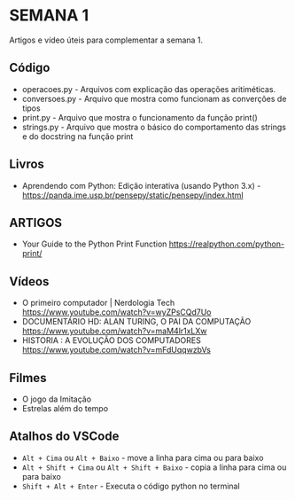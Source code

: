 # SEMANA 1

Artigos e vídeo úteis para complementar a semana 1.

## Código

- operacoes.py - Arquivos com explicação das operações aritiméticas.
- conversoes.py - Arquivo que mostra como funcionam as converções de tipos
- print.py - Arquivo que mostra o funcionamento da função print()
- strings.py - Arquivo que mostra o básico do comportamento das strings e do docstring na função print

## Livros

- Aprendendo com Python: Edição interativa (usando Python 3.x) - <https://panda.ime.usp.br/pensepy/static/pensepy/index.html>

## ARTIGOS

- Your Guide to the Python Print Function <https://realpython.com/python-print/>

## Vídeos

- O primeiro computador | Nerdologia Tech <https://www.youtube.com/watch?v=wyZPsCQd7Uo>
- DOCUMENTÁRIO HD: ALAN TURING, O PAI DA COMPUTAÇÃO https://www.youtube.com/watch?v=maM4lr1xLXw
- HISTORIA : A EVOLUÇÃO DOS COMPUTADORES https://www.youtube.com/watch?v=mFdUqqwzbVs

## Filmes

- O jogo da Imitação
- Estrelas além do tempo

## Atalhos do VSCode

- `Alt + Cima` ou `Alt + Baixo` - move a linha para cima ou para baixo
- `Alt + Shift + Cima` ou `Alt + Shift + Baixo` - copia a linha para cima ou para baixo
- `Shift + Alt + Enter` - Executa o código python no terminal

